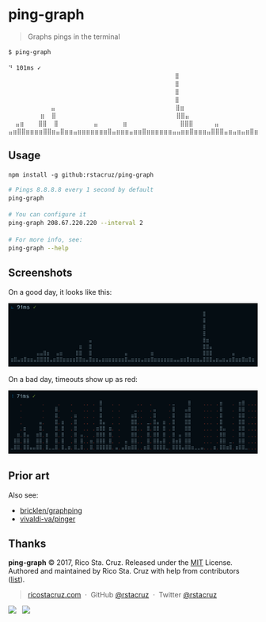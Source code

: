 # ping-graph

> Graphs pings in the terminal

```
$ ping-graph

⠙ 101ms ✓
                                               ⣿
                                               ⣿
                                               ⣿
                                               ⣿
            ⣤                                  ⣿⣶
         ⣶  ⣿                                  ⣿⣿⣤
  ⣤⣶    ⣿⣿  ⣿          ⣤       ⣶               ⣿⣿⣿      ⣤
⣤⣶⣿⣿⣶⣶⣶⣶⣿⣿⣶⣤⣿⣶⣶⣤⣶⣶⣶⣶⣶⣶⣶⣿⣤⣶⣶⣶⣤⣶⣶⣿⣶⣶⣶⣶⣶⣶⣤⣤⣶⣶⣿⣶⣶⣶⣤⣿⣿⣿⣤⣶⣤⣶⣤⣶⣿⣶⣶⣿⣶⣿⣶
```

## Usage

```
npm install -g github:rstacruz/ping-graph
```

```sh
# Pings 8.8.8.8 every 1 second by default
ping-graph

# You can configure it
ping-graph 208.67.220.220 --interval 2

# For more info, see:
ping-graph --help
```

## Screenshots

On a good day, it looks like this:

![](docs/screenshots/good.png)

On a bad day, timeouts show up as red:

![](docs/screenshots/bad.png)

## Prior art

Also see:

* [bricklen/graphping](https://github.com/bricklen/graphping)
* [vivaldi-va/pinger](https://github.com/vivaldi-va/pinger)

## Thanks

**ping-graph** © 2017, Rico Sta. Cruz. Released under the [MIT] License.<br>
Authored and maintained by Rico Sta. Cruz with help from contributors ([list][contributors]).

> [ricostacruz.com](http://ricostacruz.com) &nbsp;&middot;&nbsp;
> GitHub [@rstacruz](https://github.com/rstacruz) &nbsp;&middot;&nbsp;
> Twitter [@rstacruz](https://twitter.com/rstacruz)

[![](https://img.shields.io/github/followers/rstacruz.svg?style=social&label=@rstacruz)](https://github.com/rstacruz) &nbsp;
[![](https://img.shields.io/twitter/follow/rstacruz.svg?style=social&label=@rstacruz)](https://twitter.com/rstacruz)

[MIT]: http://mit-license.org/
[contributors]: http://github.com/rstacruz/ping-graph/contributors
